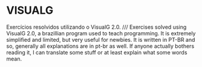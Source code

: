# VISUALG
Exercícios resolvidos utilizando o VisualG 2.0.
///
Exercises solved using VisualG 2.0, a brazillian program used to teach programming. It is extremely simplified and limited, but very useful for newbies. It is written in PT-BR and so, generally all explanations are in pt-br as well. If anyone actually bothers reading it, I can translate some stuff or at least explain what some words mean.
